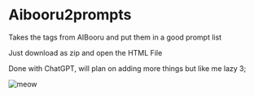# Aibooru2prompts
Takes the tags from AIBooru and put them in a good prompt list

Just download as zip and open the HTML File

Done with ChatGPT, will plan on adding more things but like me lazy 3;

![meow]([[http://url/to/img.png](https://i.imgur.com/fWsACR1.png)](https://i.imgur.com/fWsACR1.png))
